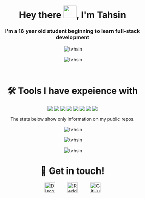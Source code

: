 <h1 align="center">Hey there <img src="https://raw.githubusercontent.com/MartinHeinz/MartinHeinz/master/wave.gif" width="40px">, I'm Tahsin</h1>
<h3 align="center">I'm a 16 year old student beginning to learn full-stack development</h3>

<p align="center">&nbsp;<img align="center" src="https://komarev.com/ghpvc/?username=LightningBolt62&style=flat-square" alt="tvhsin" /> </p>

<p align="center">&nbsp;<img align="center" src="https://discord.c99.nl/widget/theme-2/1139518018158874695.png" alt="tvhsin" /></p>

<!-- 📫 You can find me on my discord **[https://discord.gg/rXcf3pt3q3](https://discord.gg/rXcf3pt3q3)** --> 
<!-- - [OUTDATED] 🤖 Or have a look at my bot at **[https://discord.ly/lightning-bot](https://discord.ly/lightning-bot)** -->
<br>
<h1 align="center">🛠️ Tools I have expeience with</h1>
<p align="center">
  <img src="https://img.shields.io/badge/node.js%20-%2343853D.svg?&style=for-the-badge&logo=node.js&logoColor=white"/>
  <img src="https://img.shields.io/badge/javascript%20-%23323330.svg?&style=for-the-badge&logo=javascript&logoColor=%23F7DF1E"/>
  <img src="https://img.shields.io/badge/html5%20-%23E34F26.svg?&style=for-the-badge&logo=html5&logoColor=white"/>
  <img src="https://img.shields.io/badge/css3%20-%231572B6.svg?&style=for-the-badge&logo=css3&logoColor=white"/>
  <img src="https://img.shields.io/badge/python%20-%2314354C.svg?&style=for-the-badge&logo=python&logoColor=white"/>
  <img src="https://img.shields.io/badge/express.js%20-%23404d59.svg?&style=for-the-badge"/>
  <img src="https://img.shields.io/badge/github%20-%23121011.svg?&style=for-the-badge&logo=github&logoColor=white"/>
  <img src ="https://img.shields.io/badge/MongoDB-%234ea94b.svg?&style=for-the-badge&logo=mongodb&logoColor=white"/>
</p>
<p align="center">The stats below show only information on my public repos.</p>
<p align="center">&nbsp;<img align="center" src="https://github-readme-stats.vercel.app/api/top-langs/?username=tvhsin&layout=compact&theme=radical" alt="tvhsin" /></p>
<p align="center">&nbsp;<img align="center" src="https://github-profile-trophy.vercel.app/?username=tvhsin&row=2&column=3&theme=radical" alt="tvhsin" /></p>
<p align="center">&nbsp;<img align="center" src="https://github-readme-stats.vercel.app/api?username=tvhsin&show_icons=true&theme=radical" alt="tvhsin" /></p>
<!-- <p align="center">&nbsp;<img align="center" src="https://github-readme-streak-stats.herokuapp.com/?user=tvhsin&theme=dark" alt="tvhsin" /></p> -->
<h1 align="center">🤝 Get in touch!</h1>
<p align="center">
<a href="https://discord.com/users/1139518018158874695" target="_blank"><img alt="Discord" title="Discord" height="32" width="32" src="https://cdn.simpleicons.org/discord"></a>&nbsp;&nbsp;&nbsp;&nbsp;&nbsp;&nbsp;&nbsp;&nbsp;&nbsp;
<a href="https://reddit.com/u/LightningBolt62" target="_blank"><img alt="Reddit" title="Reddit" height="32" width="32" src="https://cdn.simpleicons.org/reddit"></a>&nbsp;&nbsp;&nbsp;&nbsp;&nbsp;&nbsp;&nbsp;&nbsp;&nbsp;
<a href="https://github.com/tvhsin">
  <picture>
    <source media="(prefers-color-scheme: dark)" srcset="https://cdn.simpleicons.org/github/white">
    <img alt="GitHub" title="GitHub" height="32" width="32" src="https://cdn.simpleicons.org/github">
  </picture>
</a>
</p>

